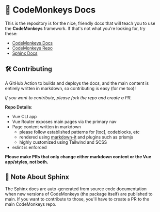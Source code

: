 # 🐒 CodeMonkeys Docs

This is the repository is for the nice, friendly docs that will teach you to use the **CodeMonkeys** framework. If that's not what you're looking for, try these:

- [CodeMonkeys Docs](https://codemonkeys.lol)
- [CodeMonkeys Repo](https://github.com/cooleydw494/codemonkeys)
- [Sphinx Docs](https://cooleydw494.github.io/codemonkeys)


## 🛠 Contributing

A GitHub Action to builds and deploys the docs, and the main content is entirely written in markdown, so contributing is easy (for me too)!

_If you want to contribute, please fork the repo and create a PR._
  
**Repo Details**:
- Vue CLI app
- Vue Router exposes main pages via the primary nav
- Page content written in markdown
  - please follow established patterns for [toc], codeblocks, etc
  - rendered using [markdown-it](https://github.com/markdown-it/markdown-it) and plugins such as prismjs
  - highly customized using Tailwind and SCSS
- eslint is enforced

**Please make PRs that only change either markdown content or the Vue app/styles, not both.**


## 📝 Note About Sphinx

The Sphinx docs are auto-generated from source code documentation when new versions of CodeMonkeys (the package itself) are published to main. If you want to contribute to those, you'll have to create a PR to the main CodeMonkeys repo.
